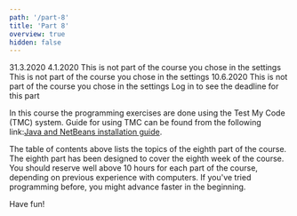 ```yaml
---
path: '/part-8'
title: 'Part 8'
overview: true
hidden: false
---
```


<only-for-course-variant variant="dl">
  <deadline>31.3.2020</deadline>
</only-for-course-variant>

<only-for-course-variant variant="nodl">
  <deadline>4.1.2020</deadline>
</only-for-course-variant>

<only-for-course-variant variant="ohja-dl">
  <deadline>This is not part of the course you chose in the settings</deadline>
</only-for-course-variant>

<only-for-course-variant variant="ohja-nodl">
  <deadline>This is not part of the course you chose in the settings</deadline>
</only-for-course-variant>

<only-for-course-variant variant="kesa-dl">
  <deadline>10.6.2020</deadline>
</only-for-course-variant>

<only-for-course-variant variant="kesa-ohja-dl">
  <deadline>This is not part of the course you chose in the settings</deadline>
</only-for-course-variant>

<only-for-not-logged-in>
  <deadline>Log in to see the deadline for this part</deadline>
</only-for-not-logged-in>

<please-login></please-login>

<text-box variant="hint" name="If you are joining the course now">

In this course the programming exercises are done using the Test My Code (TMC) system. Guide for using TMC can be found from the following link:[Java and NetBeans installation guide](https://www.mooc.fi/en/installation/netbeans).

</text-box>

<pages-in-this-section></pages-in-this-section>

The table of contents above lists the topics of the eighth part of the course. The eighth part has been designed to cover the eighth week of the course. You should reserve well above 10 hours for each part of the course, depending on previous experience with computers. If you've tried programming before, you might advance faster in the beginning.

Have fun!

<exercises-in-this-section></exercises-in-this-section>
